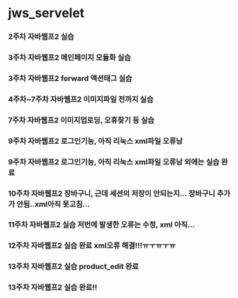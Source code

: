 # jws_servelet
### 2주차 자바웹프2 실습
### 3주차 자바웹프2 메인페이지 모듈화 실습
### 3주차 자바웹프2 forward 액션태그 실습
### 4주차~7주차 자바웹프2 이미지파일 전까지 실습
### 7주차 자바웹프2 이미지업로딩, 오휴찾기 등 실습
### 9주차 자바웹프2 로그인기능, 아직 리눅스 xml파일 오류남
### 9주차 자바웹프2 로그인기능, 아직 리눅스 xml파일 오류남 외에는 실습 완료
### 10주차 자바웹프2 장바구니, 근데 세션의 저장이 안되는지... 장바구니 추가가 안됨..xml아직 못고침...
### 11주차 자바웹프2 실습 저번에 발생한 오류는 수정, xml 아직...
### 12주차 자바웹프2 실습 완료 xml오류 해결!!!ㅠㅜㅠㅜㅠ
### 13주차 자바웹프2 실습 product_edit 완료
### 13주차 자바웹프2 실습 완료!!